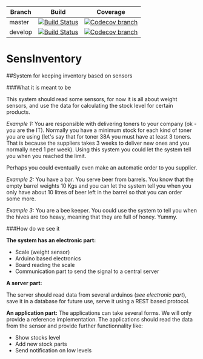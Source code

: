| Branch      | Build        | Coverage   |
|-------------|:------------:|:----------:|
| master      | [![Build Status](https://travis-ci.org/adiclepcea/SensInventory.svg?branch=master)](https://travis-ci.org/adiclepcea/SensInventory) | [![Codecov branch](https://img.shields.io/codecov/c/github/adiclepcea/SensInventory/master.svg)](https://codecov.io/gh/adiclepcea/SensInventory/branch/master)|
| develop     | [![Build Status](https://travis-ci.org/adiclepcea/SensInventory.svg?branch=develop)](https://travis-ci.org/adiclepcea/SensInventory) | [![Codecov branch](https://img.shields.io/codecov/c/github/adiclepcea/SensInventory/develop.svg)](https://codecov.io/gh/adiclepcea/SensInventory/branch/develop)|


# SensInventory
##System for keeping inventory based on sensors

###What it is meant to be

This system should read some sensors, for now it is all about weight sensors, and use the data for calculating the stock level for certain products.

*Example 1:*
You are responsible with delivering toners to your company (ok - you are the IT). Normally you have a minimum stock for each kind of toner you are using (let's say that for toner 38A you must have at least 3 toners. That is because the suppliers takes 3 weeks to deliver new ones and you normally need 1 per week).
Using this system you could let the system tell you when you reached the limit.

Perhaps you could eventually even make an automatic order to you supplier.

*Example 2:*
You have a bar. You serve beer from barrels. You know that the empty barrel weights 10 Kgs and you can let the system tell you when you only have about 10 litres of beer left in the barrel so that you can order some more.

*Example 3:*
You are a bee keeper. You could use the system to tell you when the hives are too heavy, meaning that they are full of honey. Yummy.


###How do we see it

**The system has an electronic part:**

* Scale (weight sensor)
* Arduino based electronics
 * Board reading the scale
 * Communication part to send the signal to a central server


**A server part:**

The server should read data from several arduinos (*see electronic part*), save it in a database for future use, serve it using a REST based protocol.


**An application part:**
The applications can take several forms. We will only provide a reference implementation.
The applications should read the data from the sensor and provide further functionnality like:

* Show stocks level
* Add new stock parts
* Send notification on low levels
